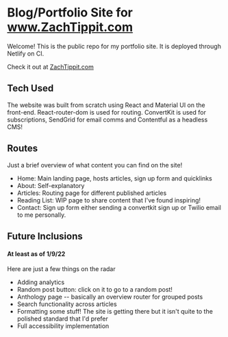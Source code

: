 # Blog/Portfolio Site for www.ZachTippit.com

Welcome! This is the public repo for my portfolio site. It is deployed through Netlify on CI.

Check it out at [ZachTippit.com](https://www.zachtippit.com)

## Tech Used

The website was built from scratch using React and Material UI on the front-end. React-router-dom is used for routing. ConvertKit is used for subscriptions, SendGrid for email comms and Contentful as a headless CMS!

## Routes

Just a brief overview of what content you can find on the site!

  - Home: Main landing page, hosts articles, sign up form and quicklinks
  - About: Self-explanatory
  - Articles: Routing page for different published articles
  - Reading List: WIP page to share content that I've found inspiring!
  - Contact: Sign up form either sending a convertkit sign up or Twilio email to me personally.

## Future Inclusions

#### At least as of 1/9/22

Here are just a few things on the radar 

  - Adding analytics
  - Random post button: click on it to go to a random post!
  - Anthology page -- basically an overview router for grouped posts
  - Search functionality across articles
  - Formatting some stuff! The site is getting there but it isn't quite to the polished standard that I'd prefer
  - Full accessibility implementation
